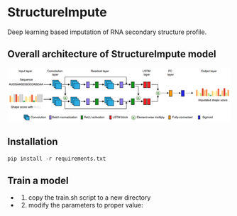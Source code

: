 # StructureImpute
Deep learning based imputation of RNA secondary structure profile.

## Overall architecture of StructureImpute model

![](/StructureImpute_framework.png)

## Installation

```
pip install -r requirements.txt
```


## Train a model

* 1. copy the train.sh script to a new directory
* 2. modify the parameters to proper value:

